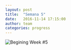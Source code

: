 ```yaml
---
layout: post
title:  "Semana 5"
date:   2016-11-14 17:15:00
author: team
categories: progress
---
```


![Begining Week #5]({{site.baseurl}}/assets/week-progress/inicio5.JPG)
